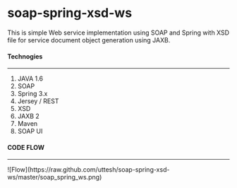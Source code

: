 soap-spring-xsd-ws
==================

This is simple Web service implementation using SOAP and Spring with XSD file for service document object generation using JAXB.


<h4>Technogies</h4> 
<hr/>
<ol>
<li> JAVA 1.6</li>
<li> SOAP </li>
<li> Spring 3.x </li>
<li> Jersey / REST</li>
<li> XSD </li>
<li> JAXB 2 </li>
<li> Maven </li>
<li> SOAP UI </li>
</ol>

<h4>CODE FLOW</h4>
<hr/>
![Flow](https://raw.github.com/uttesh/soap-spring-xsd-ws/master/soap_spring_ws.png)


